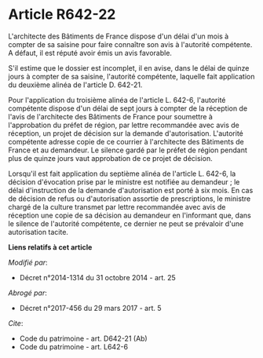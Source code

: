 # Article R642-22

L'architecte des Bâtiments de France dispose d'un délai d'un mois à compter de sa saisine pour faire connaître son avis à
l'autorité compétente. A défaut, il est réputé avoir émis un avis favorable. 

S'il estime que le dossier est incomplet, il en avise, dans le délai de quinze jours à compter de sa saisine, l'autorité
compétente, laquelle fait application du deuxième alinéa de l'article D. 642-21. 

Pour l'application du troisième alinéa de l'article L. 642-6, l'autorité compétente dispose d'un délai de sept jours à
compter de la réception de l'avis de l'architecte des Bâtiments de France pour soumettre à l'approbation du préfet de région,
par lettre recommandée avec avis de réception, un projet de décision sur la demande d'autorisation. L'autorité compétente
adresse copie de ce courrier à l'architecte des Bâtiments de France et au demandeur. Le silence gardé par le préfet de région
pendant plus de quinze jours vaut approbation de ce projet de décision. 

Lorsqu'il est fait application du septième alinéa de l'article L. 642-6, la décision d'évocation prise par le ministre est
notifiée au demandeur ; le délai d'instruction de la demande d'autorisation est porté à six mois. En cas de décision de refus
ou d'autorisation assortie de prescriptions, le ministre chargé de la culture transmet par lettre recommandée avec avis de
réception une copie de sa décision au demandeur en l'informant que, dans le silence de l'autorité compétente, ce dernier ne
peut se prévaloir d'une autorisation tacite.

**Liens relatifs à cet article**

_Modifié par_:

  - Décret n°2014-1314 du 31 octobre 2014 - art. 25

_Abrogé par_:

  - Décret n°2017-456 du 29 mars 2017 - art. 5

_Cite_:

  - Code du patrimoine - art. D642-21 (Ab)
  - Code du patrimoine - art. L642-6
